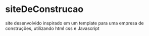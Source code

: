 # siteDeConstrucao
site desenvolvido inspirado em um template para uma empresa de construções, utilizando html css e Javascript
